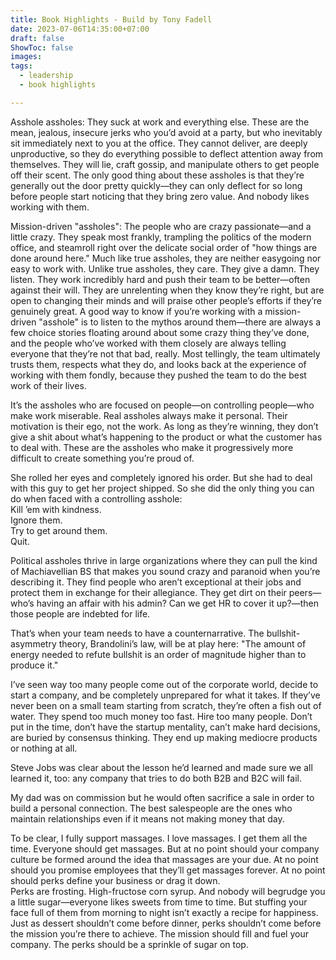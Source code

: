 ```yaml
---
title: Book Highlights - Build by Tony Fadell
date: 2023-07-06T14:35:00+07:00
draft: false
ShowToc: false
images:
tags:
  - leadership
  - book highlights

---
```


Asshole assholes: They suck at work and everything else. These are the mean, jealous, insecure jerks who you’d avoid at a party, but who inevitably sit immediately next to you at the office. They cannot deliver, are deeply unproductive, so they do everything possible to deflect attention away from themselves. They will lie, craft gossip, and manipulate others to get people off their scent. The only good thing about these assholes is that they’re generally out the door pretty quickly—they can only deflect for so long before people start noticing that they bring zero value. And nobody likes working with them.

Mission-driven "assholes": The people who are crazy passionate—and a little crazy. They speak most frankly, trampling the politics of the modern office, and steamroll right over the delicate social order of "how things are done around here." Much like true assholes, they are neither easygoing nor easy to work with. Unlike true assholes, they care. They give a damn. They listen. They work incredibly hard and push their team to be better—often against their will. They are unrelenting when they know they’re right, but are open to changing their minds and will praise other people’s efforts if they’re genuinely great. A good way to know if you’re working with a mission-driven "asshole" is to listen to the mythos around them—there are always a few choice stories floating around about some crazy thing they’ve done, and the people who’ve worked with them closely are always telling everyone that they’re not that bad, really. Most tellingly, the team ultimately trusts them, respects what they do, and looks back at the experience of working with them fondly, because they pushed the team to do the best work of their lives.

It’s the assholes who are focused on people—on controlling people—who make work miserable. Real assholes always make it personal. Their motivation is their ego, not the work. As long as they’re winning, they don’t give a shit about what’s happening to the product or what the customer has to deal with. These are the assholes who make it progressively more difficult to create something you’re proud of.

She rolled her eyes and completely ignored his order. But she had to deal with this guy to get her project shipped. So she did the only thing you can do when faced with a controlling asshole:\
Kill ’em with kindness.\
Ignore them.\
Try to get around them.\
Quit.

Political assholes thrive in large organizations where they can pull the kind of Machiavellian BS that makes you sound crazy and paranoid when you’re describing it. They find people who aren’t exceptional at their jobs and protect them in exchange for their allegiance. They get dirt on their peers—who’s having an affair with his admin? Can we get HR to cover it up?—then those people are indebted for life.

That’s when your team needs to have a counternarrative. The bullshit-asymmetry theory, Brandolini’s law, will be at play here: "The amount of energy needed to refute bullshit is an order of magnitude higher than to produce it."

I’ve seen way too many people come out of the corporate world, decide to start a company, and be completely unprepared for what it takes. If they’ve never been on a small team starting from scratch, they’re often a fish out of water. They spend too much money too fast. Hire too many people. Don’t put in the time, don’t have the startup mentality, can’t make hard decisions, are buried by consensus thinking. They end up making mediocre products or nothing at all.

Steve Jobs was clear about the lesson he’d learned and made sure we all learned it, too: any company that tries to do both B2B and B2C will fail.

My dad was on commission but he would often sacrifice a sale in order to build a personal connection. The best salespeople are the ones who maintain relationships even if it means not making money that day.

To be clear, I fully support massages. I love massages. I get them all the time. Everyone should get massages. But at no point should your company culture be formed around the idea that massages are your due. At no point should you promise employees that they’ll get massages forever. At no point should perks define your business or drag it down.\
Perks are frosting. High-fructose corn syrup. And nobody will begrudge you a little sugar—everyone likes sweets from time to time. But stuffing your face full of them from morning to night isn’t exactly a recipe for happiness. Just as dessert shouldn’t come before dinner, perks shouldn’t come before the mission you’re there to achieve. The mission should fill and fuel your company. The perks should be a sprinkle of sugar on top.
